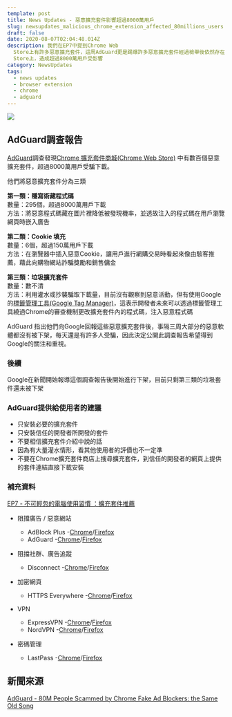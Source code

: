 ```yaml
---
template: post
title: News Updates - 惡意擴充套件影響超過8000萬用戶
slug: newsupdates_malicious_chrome_extension_affected_80millions_users
draft: false
date: 2020-08-07T02:04:48.014Z
description: 我們在EP7中提到Chrome Web
  Store上有許多惡意擴充套件，這周AdGuard更是踢爆許多惡意擴充套件經過檢舉後依然存在於Chrome Web Storehrome Web
  Store上，造成超過8000萬用戶受影響
category: NewsUpdates
tags:
  - news updates
  - browser extension
  - chrome
  - adguard
---
```

![](/media/adguard_maliciousextension_cover.jpg)

## AdGuard調查報告

[AdGuard](https://adguard.com/zh_tw/welcome.html)調查發現[Chrome 擴充套件商城(Chrome Web Store)](https://chrome.google.com/webstore/category/extensions?hl=zh-TW) 中有數百個惡意擴充套件，超過8000萬用戶受騙下載。

他們將惡意擴充套件分為三類

**第一類：隱寫術藏程式碼**\
數量：295個，超過8000萬用戶下載\
方法：將惡意程式碼藏在圖片裡降低被發現機率，並透故注入的程式碼在用戶瀏覽網頁時嵌入廣告

**第二類：Cookie 填充**\
數量：6個，超過150萬用戶下載\
方法：在瀏覽器中插入惡意Cookie，讓用戶進行網購交易時看起來像由駭客推薦，藉此向購物網站詐騙獎勵和銷售傭金

**第三類：垃圾擴充套件**\
數量：數不清\
方法：利用灌水或抄襲騙取下載量，目前沒有觀察到惡意活動，但有使用Google的[標籤管理工具(Google Tag Manager)](https://marketingplatform.google.com/intl/zh-CN_cn/about/tag-manager/)，這表示開發者未來可以透過標籤管理工具繞過Chrome的審查機制更改擴充套件內的程式碼，注入惡意程式碼

AdGuard 指出他們向Google回報這些惡意擴充套件後，事隔三周大部分的惡意軟體都沒有被下架，每天還是有許多人受騙，因此決定公開此調查報告希望得到Google的關注和重視。

### 後續

Google在新聞開始報導這個調查報告後開始進行下架，目前只剩第三類的垃圾套件還未被下架

### AdGuard提供給使用者的建議

* 只安裝必要的擴充套件 
* 只安裝信任的開發者所開發的套件
* 不要相信擴充套件介紹中說的話
* 因為有大量灌水情形，看其他使用者的評價也不一定準
* 不要在Chrome擴充套件商店上搜尋擴充套件，到信任的開發者的網頁上提供的套件連結直接下載安裝

### 補充資料

[EP7 - 不可輕忽的電腦使用習慣 ：擴充套件推薦](/ep7-computer-habits-that-shouldnt-be-contempted#%E5%AE%89%E5%85%A8%E7%9A%84%E7%80%8F%E8%A6%BD%E7%B6%B2%E9%A0%81)

* 阻擋廣告 / 惡意網站

  * AdBlock Plus -[Chrome](https://chrome.google.com/webstore/detail/adblock-plus-free-ad-bloc/cfhdojbkjhnklbpkdaibdccddilifddb?hl=zh-TW)/[Firefox](https://addons.mozilla.org/zh-TW/firefox/addon/adblock-plus/)
  * AdGuard -[Chrome](https://chrome.google.com/webstore/detail/adguard-adblocker/bgnkhhnnamicmpeenaelnjfhikgbkllg?hl=zh-tw)/[Firefox](https://addons.mozilla.org/zh-TW/firefox/addon/adguard-adblocker)
* 阻擋社群、廣告追蹤

  * Disconnect -[Chrome](https://chrome.google.com/webstore/detail/disconnect/jeoacafpbcihiomhlakheieifhpjdfeo?hl=zh-tw)/[Firefox](https://addons.mozilla.org/zh-TW/firefox/addon/disconnect/)
* 加密網頁

  * HTTPS Everywhere -[Chrome](https://chrome.google.com/webstore/detail/https-everywhere/gcbommkclmclpchllfjekcdonpmejbdp?hl=zh-tw)/[Firefox](https://addons.mozilla.org/zh-TW/firefox/addon/https-everywhere/)
* VPN

  * ExpressVPN -[Chrome](https://chrome.google.com/webstore/detail/expressvpn-vpn-proxy-to-u/fgddmllnllkalaagkghckoinaemmogpe?hl=zh-tw)/[Firefox](https://addons.mozilla.org/zh-TW/firefox/addon/expressvpn/)
  * NordVPN -[Chrome](https://chrome.google.com/webstore/detail/nordvpn-1-vpn-proxy-exten/fjoaledfpmneenckfbpdfhkmimnjocfa?hl=zh-tw)/[Firefox](https://addons.mozilla.org/zh-TW/firefox/addon/nordvpn-proxy-extension/)
* 密碼管理

  * LastPass -[Chrome](https://chrome.google.com/webstore/detail/lastpass-free-password-ma/hdokiejnpimakedhajhdlcegeplioahd?hl=zh-tw)/[Firefox](https://addons.mozilla.org/zh-TW/firefox/addon/lastpass-password-manager/?src=search)

## 新聞來源

[AdGuard - 80M People Scammed by Chrome Fake Ad Blockers: the Same Old Song](https://adguard.com/en/blog/fake-ad-blockers-part-3.html)